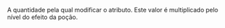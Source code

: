 A quantidade pela qual modificar o atributo. Este valor é multiplicado pelo nível do efeito da poção.